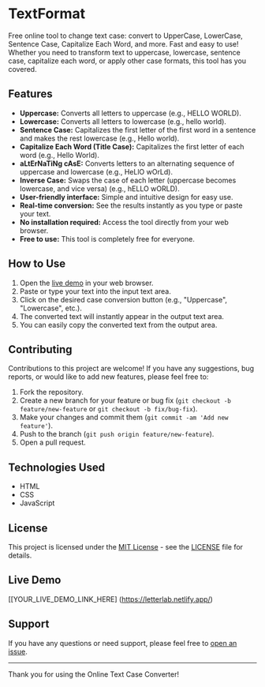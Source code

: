 # TextFormat
Free online tool to change text case: convert to UpperCase, LowerCase, Sentence Case, Capitalize Each Word, and more. Fast and easy to use!
Whether you need to transform text to uppercase, lowercase, sentence case, capitalize each word, or apply other case formats, this tool has you covered.

## Features

* **Uppercase:** Converts all letters to uppercase (e.g., HELLO WORLD).
* **Lowercase:** Converts all letters to lowercase (e.g., hello world).
* **Sentence Case:** Capitalizes the first letter of the first word in a sentence and makes the rest lowercase (e.g., Hello world).
* **Capitalize Each Word (Title Case):** Capitalizes the first letter of each word (e.g., Hello World).
* **aLtErNaTiNg cAsE:** Converts letters to an alternating sequence of uppercase and lowercase (e.g., HeLlO wOrLd).
* **Inverse Case:** Swaps the case of each letter (uppercase becomes lowercase, and vice versa) (e.g., hELLO wORLD).
* **User-friendly interface:** Simple and intuitive design for easy use.
* **Real-time conversion:** See the results instantly as you type or paste your text.
* **No installation required:** Access the tool directly from your web browser.
* **Free to use:** This tool is completely free for everyone.

## How to Use

1.  Open the [live demo](https://letterlab.netlify.app/) in your web browser.
2.  Paste or type your text into the input text area.
3.  Click on the desired case conversion button (e.g., "Uppercase", "Lowercase", etc.).
4.  The converted text will instantly appear in the output text area.
5.  You can easily copy the converted text from the output area.

## Contributing

Contributions to this project are welcome! If you have any suggestions, bug reports, or would like to add new features, please feel free to:

1.  Fork the repository.
2.  Create a new branch for your feature or bug fix (`git checkout -b feature/new-feature` or `git checkout -b fix/bug-fix`).
3.  Make your changes and commit them (`git commit -am 'Add new feature'`).
4.  Push to the branch (`git push origin feature/new-feature`).
5.  Open a pull request.

## Technologies Used

* HTML
* CSS
* JavaScript

## License

This project is licensed under the [MIT License](LICENSE) - see the [LICENSE](LICENSE) file for details.

## Live Demo

[[YOUR_LIVE_DEMO_LINK_HERE] (https://letterlab.netlify.app/)

## Support

If you have any questions or need support, please feel free to [open an issue](https://github.com/Sidspirit/TextFormat/issues).

---

Thank you for using the Online Text Case Converter!
